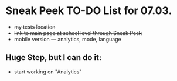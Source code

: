 # Sneak Peek TO-DO List for 07.03.
- ~~my tests location~~
- ~~link to main page at school level through Sneak Peek~~
- mobile version — analytics, mode, language

## Huge Step, but I can do it:
- start working on "Analytics"

